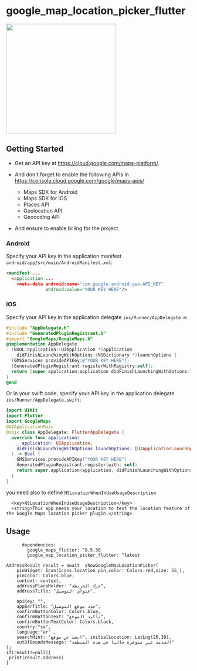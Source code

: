 <!--
This README describes the package. If you publish this package to pub.dev,
this README's contents appear on the landing page for your package.

For information about how to write a good package README, see the guide for
[writing package pages](https://dart.dev/guides/libraries/writing-package-pages).

For general information about developing packages, see the Dart guide for
[creating packages](https://dart.dev/guides/libraries/create-library-packages)
and the Flutter guide for
[developing packages and plugins](https://flutter.dev/developing-packages).
-->
# google_map_location_picker_flutter
<p>
  <img src="https://rc.urapp.site/picker_preview.gif" width=300 />
</p>

## Getting Started

- Get an API key at <https://cloud.google.com/maps-platform/>.

- And don't forget to enable the following APIs in <https://console.cloud.google.com/google/maps-apis/>
  - Maps SDK for Android
  - Maps SDK for iOS
  - Places API
  - Geolocation API
  - Geocoding API

- And ensure to enable billing for the project.

### Android

Specify your API key in the application manifest `android/app/src/main/AndroidManifest.xml`:

```xml
<manifest ...
  <application ...
    <meta-data android:name="com.google.android.geo.API_KEY"
               android:value="YOUR KEY HERE"/>
```

### iOS

Specify your API key in the application delegate `ios/Runner/AppDelegate.m`:

```objectivec
#include "AppDelegate.h"
#include "GeneratedPluginRegistrant.h"
#import "GoogleMaps/GoogleMaps.h"
@implementation AppDelegate
- (BOOL)application:(UIApplication *)application
    didFinishLaunchingWithOptions:(NSDictionary *)launchOptions {
  [GMSServices provideAPIKey:@"YOUR KEY HERE"];
  [GeneratedPluginRegistrant registerWithRegistry:self];
  return [super application:application didFinishLaunchingWithOptions:launchOptions];
}
@end
```

Or in your swift code, specify your API key in the application delegate `ios/Runner/AppDelegate.swift`:

```swift
import UIKit
import Flutter
import GoogleMaps
@UIApplicationMain
@objc class AppDelegate: FlutterAppDelegate {
  override func application(
    _ application: UIApplication,
    didFinishLaunchingWithOptions launchOptions: [UIApplicationLaunchOptionsKey: Any]?
  ) -> Bool {
    GMSServices.provideAPIKey("YOUR KEY HERE")
    GeneratedPluginRegistrant.register(with: self)
    return super.application(application, didFinishLaunchingWithOptions: launchOptions)
  }
}
```

you need also to define `NSLocationWhenInUseUsageDescription`

```
  <key>NSLocationWhenInUseUsageDescription</key>
  <string>This app needs your location to test the location feature of the Google Maps location picker plugin.</string>
```

## Usage



```
      dependencies:
        google_maps_flutter: ^0.5.30
        google_map_location_picker_flutter: ^latest
```


    AddressResult result = await  showGoogleMapLocationPicker(
        pinWidget: Icon(Icons.location_pin,color: Colors.red,size: 55,),
        pinColor: Colors.blue,
        context: context,
        addressPlaceHolder: "حرك الخريطة",
        addressTitle: "عنوان التوصيل",
<!--    polygonPoints: [], -->
        apiKey: "",
        appBarTitle: "حدد موقع التوصيل",
        confirmButtonColor: Colors.blue,
        confirmButtonText: "تأكيد الموقع",
        confirmButtonTextColor: Colors.black,
        country:"sa",
        language:"ar" ,
        searchHint: "ابحث عن موقع", initialLocation: LatLng(26,39),
        outOfBoundsMessage: "الخدمة غير متوفرة حاليا في هذه المنطقة"
    );
    if(result!=null){
     print(result.address)
    }

